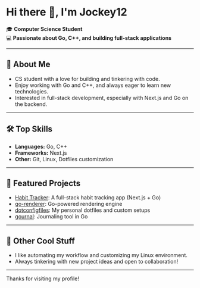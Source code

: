# Hi there 👋, I'm Jockey12

🎓 **Computer Science Student**  
💻 **Passionate about Go, C++, and building full-stack applications**

---

## 🚀 About Me

- CS student with a love for building and tinkering with code.
- Enjoy working with Go and C++, and always eager to learn new technologies.
- Interested in full-stack development, especially with Next.js and Go on the backend.

---

## 🛠️ Top Skills

- **Languages:** Go, C++
- **Frameworks:** Next.js
- **Other:** Git, Linux, Dotfiles customization

---

## 🌟 Featured Projects

- [Habit Tracker](https://github.com/Jockey12/habit-tracker): A full-stack habit tracking app (Next.js + Go)
- [go-renderer](https://github.com/Jockey12/go-renderer): Go-powered rendering engine
- [dotconfigfiles](https://github.com/Jockey12/dotconfigfiles): My personal dotfiles and custom setups
- [gournal](https://github.com/Jockey12/gournal): Journaling tool in Go

---

## 📂 Other Cool Stuff

- I like automating my workflow and customizing my Linux environment.
- Always tinkering with new project ideas and open to collaboration!

---

<!-- Optionally add social links here -->

<!--
## 📫 How to reach me

[LinkedIn](#) • [Twitter](#)
-->

Thanks for visiting my profile!
